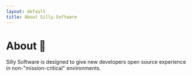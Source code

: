 ```yaml
---
layout: default
title: About Silly.Software
---
```

# About 🤔

Silly Software is designed to give new developers open source experience in non-"mission-critical"
environments.